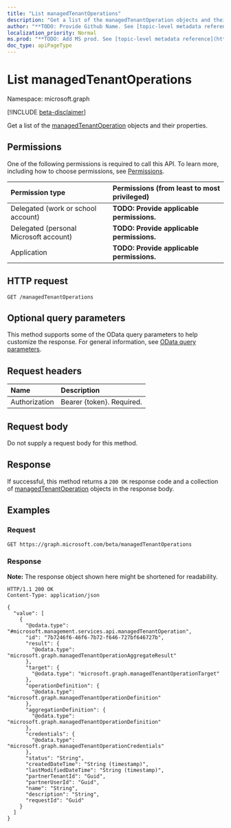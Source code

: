 ```yaml
---
title: "List managedTenantOperations"
description: "Get a list of the managedTenantOperation objects and their properties."
author: "**TODO: Provide Github Name. See [topic-level metadata reference](https://msgo.azurewebsites.net/add/document/guidelines/metadata.html#topic-level-metadata)**"
localization_priority: Normal
ms.prod: "**TODO: Add MS prod. See [topic-level metadata reference](https://msgo.azurewebsites.net/add/document/guidelines/metadata.html#topic-level-metadata)**"
doc_type: apiPageType
---
```


# List managedTenantOperations
Namespace: microsoft.graph

[!INCLUDE [beta-disclaimer](../../includes/beta-disclaimer.md)]

Get a list of the [managedTenantOperation](../resources/managedtenantoperation.md) objects and their properties.

## Permissions
One of the following permissions is required to call this API. To learn more, including how to choose permissions, see [Permissions](/graph/permissions-reference).

|Permission type|Permissions (from least to most privileged)|
|:---|:---|
|Delegated (work or school account)|**TODO: Provide applicable permissions.**|
|Delegated (personal Microsoft account)|**TODO: Provide applicable permissions.**|
|Application|**TODO: Provide applicable permissions.**|

## HTTP request

<!-- {
  "blockType": "ignored"
}
-->
``` http
GET /managedTenantOperations
```

## Optional query parameters
This method supports some of the OData query parameters to help customize the response. For general information, see [OData query parameters](/graph/query-parameters).

## Request headers
|Name|Description|
|:---|:---|
|Authorization|Bearer {token}. Required.|

## Request body
Do not supply a request body for this method.

## Response

If successful, this method returns a `200 OK` response code and a collection of [managedTenantOperation](../resources/managedtenantoperation.md) objects in the response body.

## Examples

### Request
<!-- {
  "blockType": "request",
  "name": "list_managedtenantoperation"
}
-->
``` http
GET https://graph.microsoft.com/beta/managedTenantOperations
```


### Response
**Note:** The response object shown here might be shortened for readability.
<!-- {
  "blockType": "response",
  "truncated": true,
  "@odata.type": "Collection(microsoft.management.services.api.managedTenantOperation)"
}
-->
``` http
HTTP/1.1 200 OK
Content-Type: application/json

{
  "value": [
    {
      "@odata.type": "#microsoft.management.services.api.managedTenantOperation",
      "id": "7b7246f6-46f6-7b72-f646-727bf646727b",
      "result": {
        "@odata.type": "microsoft.graph.managedTenantOperationAggregateResult"
      },
      "target": {
        "@odata.type": "microsoft.graph.managedTenantOperationTarget"
      },
      "operationDefinition": {
        "@odata.type": "microsoft.graph.managedTenantOperationDefinition"
      },
      "aggregationDefinition": {
        "@odata.type": "microsoft.graph.managedTenantOperationDefinition"
      },
      "credentials": {
        "@odata.type": "microsoft.graph.managedTenantOperationCredentials"
      },
      "status": "String",
      "createdDateTime": "String (timestamp)",
      "lastModifiedDateTime": "String (timestamp)",
      "partnerTenantId": "Guid",
      "partnerUserId": "Guid",
      "name": "String",
      "description": "String",
      "requestId": "Guid"
    }
  ]
}
```

